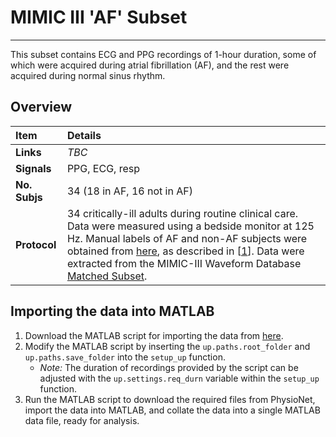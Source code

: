 # MIMIC III 'AF' Subset

---

This subset contains ECG and PPG recordings of 1-hour duration, some of which were acquired during atrial fibrillation (AF), and the rest were acquired during normal sinus rhythm.

## Overview

 Item | Details 
 :--- | :--- 
 **Links** | _TBC_
 **Signals** | PPG, ECG, resp
 **No. Subjs** | 34 (18 in AF, 16 not in AF)
 **Protocol** | 34 critically-ill adults during routine clinical care. Data were measured using a bedside monitor at 125 Hz. Manual labels of AF and non-AF subjects were obtained from [here](https://doi.org/10.6084/m9.figshare.12149091.v1), as described in [[1](https://doi.org/10.1109/ACCESS.2019.2926199)]. Data were extracted from the MIMIC-III Waveform Database [Matched Subset](https://physionet.org/content/mimic3wdb-matched/1.0/).

## Importing the data into MATLAB

1. Download the MATLAB script for importing the data from [here](https://github.com/peterhcharlton/info/blob/master/collating_datasets/download_and_collate_mimiciii_ppg_af_dataset.m).
2. Modify the MATLAB script by inserting the `up.paths.root_folder` and `up.paths.save_folder` into the `setup_up` function.
   - _Note:_ The duration of recordings provided by the script can be adjusted with the `up.settings.req_durn` variable within the `setup_up` function.
3. Run the MATLAB script to download the required files from PhysioNet, import the data into MATLAB, and collate the data into a single MATLAB data file, ready for analysis.
 
